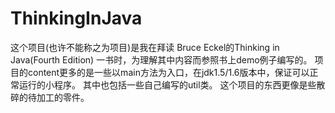 # ThinkingInJava
这个项目(也许不能称之为项目)是我在拜读 Bruce Eckel的Thinking in Java(Fourth Edition) 一书时，为理解其中内容而参照书上demo例子编写的。
项目的content更多的是一些以main方法为入口，在jdk1.5/1.6版本中，保证可以正常运行的小程序。
其中也包括一些自己编写的util类。
这个项目的东西更像是些散碎的待加工的零件。
